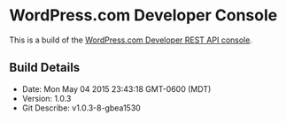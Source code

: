# WordPress.com Developer Console

This is a build of the [WordPress.com Developer REST API console][github].

[github]: https://github.com/automattic/rest-api-console2/

## Build Details

- Date: Mon May 04 2015 23:43:18 GMT-0600 (MDT)
- Version: 1.0.3
- Git Describe: v1.0.3-8-gbea1530